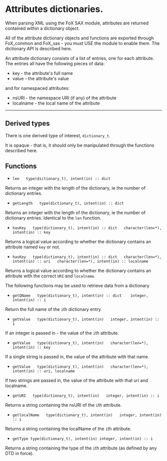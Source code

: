 # Attributes dictionaries.

When parsing XML using the FoX SAX module, attributes are returned contained within a dictionary object.

All of the attribute dictionary objects and functions are exported through FoX_common and FoX_sax - you must USE the module to enable them. The dictionary API is described here.

An attribute dictionary consists of a list of entries, one for each attribute. The entries all have the following pieces of data:

* key - the attribute's full name  
* value - the attribute's value

and for namespaced attributes:

* nsURI - the namespace URI (if any) of the attribute
* localname - the local name of the attribute

------

## Derived types

There is one derived type of interest, `dictionary_t`.

It is opaque - that is, it should only be manipulated through the functions described here.

## Functions

* `len  
   type(dictionary_t), intent(in) :: dict`

Returns an integer with the length of the dictionary, ie the number of dictionary entries.

* `getLength  
   type(dictionary_t), intent(in) :: dict`

Returns an integer with the length of the dictionary, ie the number of dictionary entries. Identical to the `len` function.


* `hasKey  
    type(dictionary_t), intent(in) :: dict  
    character(len=*), intent(in) :: key`

Returns a logical value according to whether the dictionary contains an attribute named `key` or not.


* `hasKey  
    type(dictionary_t), intent(in) :: dict  
    character(len=*), intent(in) :: uri  
    character(len=*), intent(in) :: localname`

Returns a logical value according to whether the dictionary contains an attribute with the correct `URI` and `localname`.

The following functions may be used to retrieve data from a dictionary

* `getQName  
    type(dictionary_t), intent(in) :: dict   
    integer, intent(in) :: i`

Return the full name of the `i`th dictionary entry.

* `getValue  
    type(dictionary_t), intent(in)  
    integer, intent(in) :: i`

If an integer is passed in - the value of the `i`th attribute. 

* `getValue  
    type(dictionary_t), intent(in)  
    character(len=*), intent(in) :: key`

If a single string is passed in, the value of the attribute with that name.

* `getValue  
    type(dictionary_t), intent(in)  
    character(len=*), intent(in) :: uri, localname`

If two strings are passed in, the value of the attribute with that uri and localname.

* `getURI  
    type(dictionary_t), intent(in)  
    integer, intent(in) :: i`

Returns a string containing the nsURI of the `i`th attribute.

* `getlocalName  
    type(dictionary_t), intent(in)  
    integer, intent(in) :: i`

Returns a string containing the localName of the `i`th attribute.

* `getType
    type(dictionary_t), intent(in)
    integer, intent(in) :: i`

Returns a string containing the type of the `i`th attribute (as defined by any DTD in force).
